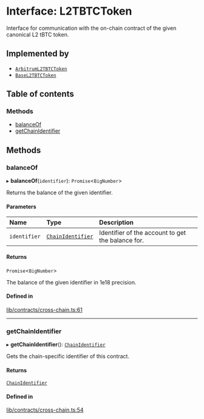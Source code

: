 # Interface: L2TBTCToken

Interface for communication with the on-chain contract of the given
canonical L2 tBTC token.

## Implemented by

- [`ArbitrumL2TBTCToken`](../classes/ArbitrumL2TBTCToken.md)
- [`BaseL2TBTCToken`](../classes/BaseL2TBTCToken.md)

## Table of contents

### Methods

- [balanceOf](L2TBTCToken.md#balanceof)
- [getChainIdentifier](L2TBTCToken.md#getchainidentifier)

## Methods

### balanceOf

▸ **balanceOf**(`identifier`): `Promise`\<`BigNumber`\>

Returns the balance of the given identifier.

#### Parameters

| Name | Type | Description |
| :------ | :------ | :------ |
| `identifier` | [`ChainIdentifier`](ChainIdentifier.md) | Identifier of the account to get the balance for. |

#### Returns

`Promise`\<`BigNumber`\>

The balance of the given identifier in 1e18 precision.

#### Defined in

[lib/contracts/cross-chain.ts:61](https://github.com/keep-network/tbtc-v2/blob/main/typescript/src/lib/contracts/cross-chain.ts#L61)

___

### getChainIdentifier

▸ **getChainIdentifier**(): [`ChainIdentifier`](ChainIdentifier.md)

Gets the chain-specific identifier of this contract.

#### Returns

[`ChainIdentifier`](ChainIdentifier.md)

#### Defined in

[lib/contracts/cross-chain.ts:54](https://github.com/keep-network/tbtc-v2/blob/main/typescript/src/lib/contracts/cross-chain.ts#L54)
